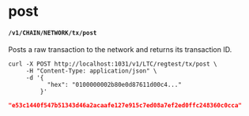 # post

#### `/v1/CHAIN/NETWORK/tx/post`

Posts a raw transaction to the network and returns its transaction ID.

```shell
curl -X POST http://localhost:1031/v1/LTC/regtest/tx/post \
     -H "Content-Type: application/json" \
     -d '{
           "hex": "0100000002b80e0d87611d00c4..."
         }'
```

```json
"e53c1440f547b51343d46a2acaafe127e915c7ed08a7ef2ed0ffc248360c0cca"
```
